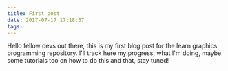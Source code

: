 ```yaml
---
title: First post
date: 2017-07-17 17:18:37
tags:
---
```



Hello fellow devs out there, this is my first blog post for the learn graphics programming repository.
I'll track here my progress, what I'm doing, maybe some tutorials too on how to do this and that, stay tuned!